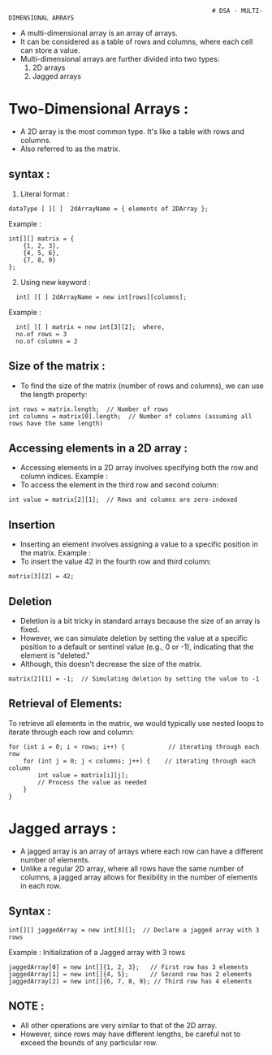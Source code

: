                                                             # DSA - MULTI-DIMENSIONAL ARRAYS


- A multi-dimensional array is an array of arrays.
- It can be considered as a table of rows and columns, where each cell can store a value.
- Multi-dimensional arrays are further divided into two types:
    1. 2D arrays
    2. Jagged arrays

# Two-Dimensional Arrays :
    
  - A 2D array is the most common type. It's like a table with rows and columns.
  - Also referred to as the matrix.

## syntax :

1. Literal format :
```
dataType [ ][ ]  2dArrayName = { elements of 2DArray };
```
Example : 
```
int[][] matrix = {
    {1, 2, 3},
    {4, 5, 6},
    {7, 8, 9}
};
```

2. Using new keyword :
```
  int[ ][ ] 2dArrayName = new int[rows][columns];  
```

Example :
```
  int[ ][ ] matrix = new int[3][2];  where,
  no.of rows = 3
  no.of columns = 2
```
## Size of the matrix :
- To find the size of the matrix (number of rows and columns), we can use the length property:
```
int rows = matrix.length;  // Number of rows
int columns = matrix[0].length;  // Number of columns (assuming all rows have the same length)
```

## Accessing elements in  a 2D array :

- Accessing elements in a 2D array involves specifying both the row and column indices.
Example :
- To access the element in the third row and second column:

```
int value = matrix[2][1];  // Rows and columns are zero-indexed
```

## Insertion 

- Inserting an element involves assigning a value to a specific position in the matrix.
Example :
- To insert the value 42 in the fourth row and third column:
```
matrix[3][2] = 42;
```

## Deletion 
- Deletion is a bit tricky in standard arrays because the size of an array is fixed.
- However, we can simulate deletion by setting the value at a specific position to a default or sentinel value (e.g., 0 or -1), indicating that the element is "deleted."
- Although, this doesn't decrease the size of the matrix.
```
matrix[2][1] = -1;  // Simulating deletion by setting the value to -1
```


## Retrieval of Elements:
To retrieve all elements in the matrix, we would typically use nested loops to iterate through each row and column:
``` 
for (int i = 0; i < rows; i++) {            // iterating through each row
    for (int j = 0; j < columns; j++) {    // iterating through each column
        int value = matrix[i][j];
        // Process the value as needed
    }
}

```


# Jagged arrays :
- A jagged array is an array of arrays where each row can have a different number of elements.
- Unlike a regular 2D array, where all rows have the same number of columns, a jagged array allows for flexibility in the number of elements in each row.

## Syntax : 
```
int[][] jaggedArray = new int[3][];  // Declare a jagged array with 3 rows
```
Example :
Initialization of a Jagged array with 3 rows 
```
jaggedArray[0] = new int[]{1, 2, 3};   // First row has 3 elements
jaggedArray[1] = new int[]{4, 5};      // Second row has 2 elements
jaggedArray[2] = new int[]{6, 7, 8, 9}; // Third row has 4 elements
```

## NOTE :
- All other operations are very similar to that of the 2D array.
- However, since rows may have different lengths, be careful not to exceed the bounds of any particular row.

